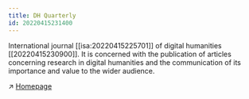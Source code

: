 ```yaml
---
title: DH Quarterly
id: 20220415231400
---
```


International journal [[isa:20220415225701]] of digital humanities [[20220415230900]]. It is concerned with the publication of articles concerning research in digital humanities and the communication of its importance and value to the wider audience.

↗ [Homepage](http://www.digitalhumanities.org/dhq/about/about.html)

